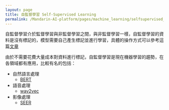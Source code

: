 ```yaml
---
layout: page
title: 自監督學習 Self-Supervised Learning
permalink: /Mandarin-AI-platform/pages/machine_learning/selfsupervised_learning/
---
```


自監督學習介於監督學習與非監督學習之間，與非監督學習一樣，自監督學習的資料是沒有標記的，模型需要自己產生標記並進行學習，具體的操作方式可以參考這篇[文章](https://writings.jigfopsda.com/zh/posts/2021/self_supervised_learning/)

由於不需要花費大量成本對資料進行標記，自監督學習是現在機器學習的趨勢，在各領域都有應用，比較有名的包括：

+ 自然語言處理
  + [BERT](https://www.youtube.com/watch?v=gh0hewYkjgo&t=12s)
+ 語音處理
  + [wav2vec](https://zhuanlan.zhihu.com/p/302463174)
+ 影像處理
  + [SEER](https://www.tedu.tw/blog/fb-trains-ai-to-see-using-1-billion-ig-photos.html)
